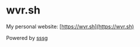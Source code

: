 # wvr.sh

My personal website: [https://wvr.sh](https://wvr.sh)

Powered by [sssg](https://github.com/mitchweaver/sssg)
